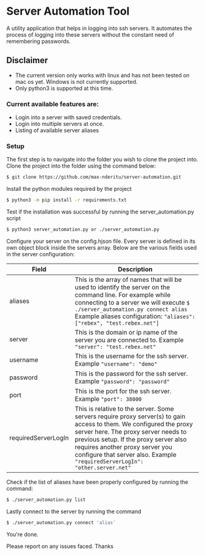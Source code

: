 # Server Automation Tool

A utility application that helps in logging into ssh servers. It automates the process of logging into these servers without the constant need of remembering passwords.

## Disclaimer
- The current version only works with linux and has not been tested on mac os yet. Windows is not currently supported.
- Only python3 is supported at this time.

### Current available features are:
* Login into a server with saved credentials.
* Login into multiple servers at once.
* Listing of available server aliases

### Setup
The first step is to navigate into the folder you wish to clone the project into. 
Clone the project into the folder using the command below:
```sh
$ git clone https://github.com/max-nderitu/server-automation.git
```

Install the python modules required by the project
```sh
$ python3 -m pip install -r requirements.txt
```

Test if the installation was successful by running the server_automation.py script
```sh
$ python3 server_automation.py or ./server_automation.py
```

Configure your server on the config.hjson file.
Every server is defined in its own object block inside the servers array.
Below are the various fields used in the server configuration:

| Field | Description |
| ------ | ------ |
| aliases |  This is the array of names that will be used to identify the server on the command line. For example while connecting to a server we will execute ```$ ./server_automation.py connect alias ``` Example aliases configuration: `"aliases": ["rebex", "test.rebex.net"]` |           
| server |  This is the domain or ip name of the server you are connected to. Example `"server": "test.rebex.net"` |
| username |  This is the username for the ssh server. Example `"username": "demo"` |
| password | This is the password for the ssh server. Example `"password": "password"` |
| port | This is the port for the ssh server. Example `"port": 38000` |
| requiredServerLogIn | This is relative to the server. Some servers require proxy server(s) to gain access to them. We configured the proxy server here. The proxy server needs to previous setup. If the proxy server also requires another proxy server you configure that server also. Example `"requiredServerLogIn": "other.server.net"` |
                         
Check if the list of aliases have been properly configured by running the command:
```sh
$ ./server_automation.py list
```

Lastly connect to the server by running the command
```sh 
$ ./server_automation.py connect 'alias'
```
 You're done.
 
 Please report on any issues faced. Thanks

